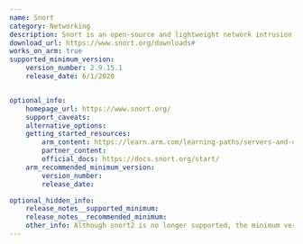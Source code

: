 ```yaml
---
name: Snort
category: Networking
description: Snort is an open-source and lightweight network intrusion detection system (NIDS) software for Linux and Windows to detect emerging threats.
download_url: https://www.snort.org/downloads#
works_on_arm: true
supported_minimum_version:
    version_number: 2.9.15.1
    release_date: 6/1/2020


optional_info:
    homepage_url: https://www.snort.org/
    support_caveats:
    alternative_options: 
    getting_started_resources:
        arm_content: https://learn.arm.com/learning-paths/servers-and-cloud-computing/vectorscan/snort/
        partner_content:
        official_docs: https://docs.snort.org/start/
    arm_recommended_minimum_version:
        version_number:
        release_date:

optional_hidden_info:
    release_notes__supported_minimum:
    release_notes__recommended_minimum:
    other_info: Although snort2 is no longer supported, the minimum version installed through apt-get is 2.9.15.
---
```

